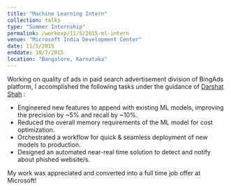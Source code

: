 ```yaml
---
title: "Machine Learning Intern"
collection: talks
type: "Summer Internship"
permalink: /workexp/11/5/2015-ml-intern
venue: "Microsoft India Development Center"
date: 11/5/2015
enddate: 10/7/2015
location: "Bangalore, Karnataka"
---
```


Working on quality of ads in paid search advertisement division of BingAds platform, I accomplished the following tasks under the guidance of [Darshat Shah](https://www.linkedin.com/in/darshat-shah-5b19311/) : 

* Engineered new features to append with existing ML models,  improving the precision by ~5% and recall by ~10%.
* Reduced the overall memory requirements of the ML model for cost optimization.
* Orchestrated a workflow for quick & seamless deployment of new models to production.
* Designed an automated near-real time solution to detect and notify about phished website/s.

My work was appreciated and converted into a full time job offer at Microsoft! 